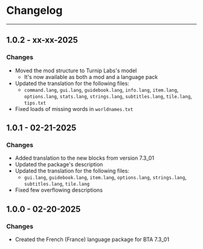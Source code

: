 # Changelog

----

## 1.0.2 - xx-xx-2025

### Changes

* Moved the mod structure to Turnip Labs's model
  * It's now available as both a mod and a language pack
* Updated the translation for the following files:
  * `command.lang`, `gui.lang`, `guidebook.lang`, `info.lang`, `item.lang`, `options.lang`, `stats.lang`, `strings.lang`, `subtitles.lang`, `tile.lang`, `tips.txt`
* Fixed loads of missing words in `worldnames.txt`

## 1.0.1 - 02-21-2025

### Changes

* Added translation to the new blocks from version 7.3_01
* Updated the package's description
* Updated the translation for the following files:
    * `gui.lang`, `guidebook.lang`, `item.lang`, `options.lang`, `strings.lang`, `subtitles.lang`, `tile.lang`
* Fixed few overflowing descriptions

## 1.0.0 - 02-20-2025

### Changes

* Created the French (France) language package for BTA 7.3_01
